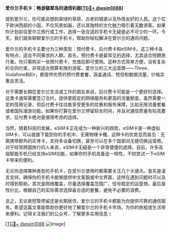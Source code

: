 **爱尔兰手机卡：畅游翡翠岛的通信利器[[TG💪+ @esim1088](https://t.me/s/esim1088)]**

提到爱尔兰，你可能会想到翠绿的草原、古老的城堡以及热情友好的人民。这个位于欧洲西部的小国，不仅风景如画，还以其独特的文化魅力吸引着无数游客。如果你计划前往爱尔兰旅行或工作，选择一张合适的手机卡无疑是必不可少的一环。今天，我们就来聊聊爱尔兰的手机卡，帮助你轻松解决在爱尔兰的通讯问题。

爱尔兰的手机卡主要分为三种类型：预付费卡、后付费卡和eSIM卡。这三种卡各有特点，适合不同需求的人群。首先，预付费卡是最常见的选择，尤其适合短期旅行者。你只需购买一张预付费卡，充值后即可使用。这种方式简单方便，没有复杂的合同约束，非常适合预算有限的游客。爱尔兰的三大运营商——Three、Vodafone和Eir，都提供优质的预付费套餐，涵盖通话、短信和数据流量，价格实惠且灵活。

对于需要长期在爱尔兰生活或工作的朋友来说，后付费卡可能是一个更好的选择。这类卡通常需要签订合约，提供更稳定的网络服务和更高的流量额度。虽然需要一定的信用记录，但后付费卡往往能享受更多的优惠和服务保障，比如无限流量套餐或者国际漫游功能。如果你打算在爱尔兰停留较长时间，并且对通信质量有较高要求，后付费卡绝对是值得考虑的选择。

当然，随着科技的发展，eSIM卡正在成为一种新兴的趋势。eSIM卡是一种虚拟SIM卡，可以直接下载到你的手机中，无需物理卡槽。这种卡的优势显而易见：无需携带额外的实体卡，支持多设备切换，甚至可以在多个国家间无缝切换运营商。对于经常跨国旅行的人来说，eSIM卡无疑是一个非常便捷的选择。目前，许多高端智能手机已经支持eSIM功能，如果你的手机具备这一特性，不妨尝试一下eSIM卡带来的便利。

无论你选择哪种类型的手机卡，在爱尔兰使用时都需要关注几个关键点。首先是语言支持，确保你的手机卡能够提供中文客服或中文界面，这样在遇到问题时可以及时得到帮助。其次是网络覆盖，尽量选择覆盖范围广、信号稳定的运营商。最后是性价比，根据自己的实际需求选择最合适的套餐，避免不必要的浪费。

总之，无论是短暂停留还是长期居住，爱尔兰的手机卡都能为你提供可靠的通信服务。希望这篇文章能帮助你更好地了解爱尔兰的手机卡市场，为你的旅程或生活带来便利。记得关注我们的公众号，了解更多实用信息！

[[TG💪+ @esim1088](https://t.me/s/esim1088) ![Image](https://i.postimg.cc/4NQfJmqS/Snipaste-2025-05-13-00-14-12.png)]